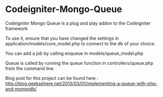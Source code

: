 # Codeigniter-Mongo-Queue

Codeigniter Mongo Queue is a plug and play addon to the Codeigniter framework

To use it, ensure that you have changed the settings in application/models/core_model.php to connect to the db of your choice.

You can add a job by calling enqueue in models/queue_model.php

Queue is called by running the queue function in controllers/queue.php from the command line.

Blog post for this project can be found here : http://blog.geeksphere.net/2013/03/01/implementing-a-queue-with-php-and-mongodb/
